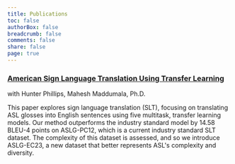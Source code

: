 ```yaml
---
title: Publications
toc: false
authorBox: false
breadcrumb: false
comments: false
share: false
page: true
---
```


<h3><a href="https://ieeexplore.ieee.org/document/10291026">American Sign Language Translation Using Transfer Learning</a></h3>
<p> with Hunter Phillips, Mahesh Maddumala, Ph.D.</p>
<p>This paper explores sign language translation (SLT), focusing on translating ASL glosses into English sentences using five multitask, transfer learning models. Our method outperforms the industry standard model by 14.58 BLEU-4 points on ASLG-PC12, which is a current industry standard SLT dataset. The complexity of this dataset is assessed, and so we introduce ASLG-EC23, a new dataset that better represents ASL's complexity and diversity.</p>
</p>
